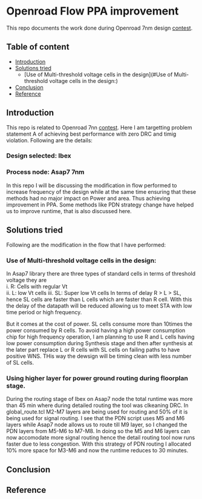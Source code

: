 # Openroad Flow PPA improvement
This repo documents the work done during Openroad 7nm design [contest](https://jenkins.openroad.tools/buildStatus/icon?job=OpenROAD-flow-scripts-Public%2Fpublic_tests_all%2Fmaster). 
## Table of content
- [Introduction](#introduction)
- [Solutions tried](#solutions-tried)
  - [Use of Multi-threshold voltage cells in the design](#Use of Multi-threshold voltage cells in the design:)
- [Conclusion](#conclusion)
- [Reference](#reference)
## Introduction
This repo is related to Openroad 7nn  [contest](https://jenkins.openroad.tools/buildStatus/icon?job=OpenROAD-flow-scripts-Public%2Fpublic_tests_all%2Fmaster). Here I am targetting problem statement A of achieving best performance with zero DRC and timig violation.
Following are the details:
### Design selected: Ibex
### Process node: Asap7 7nm

In this repo I will be discussing the modification in flow performed to increase frequency of the design while at the same time ensuring that these methods had no major impact on Power and area. Thus achieving improvement in PPA. Some methods like PDN strategy change have helped us to improve runtime, that is also discussed here. 

## Solutions tried
Following are the modification in the flow that I have performed:
### Use of Multi-threshold voltage cells in the design:
 In Asap7 library there are three types of standard cells in terms of threshold voltage they are  
 i. R: Cells with regular Vt  
 ii. L: low Vt cells
 iii. SL: Super low Vt cells
 In terms of delay R > L > SL, hence SL cells are faster than L cells which are faster than R cell. With this the delay of the datapath will be reduced allowing us to meet STA with low time period or high frequency. 

But it comes at the cost of power. SL cells consume more than 10times the power consumed by R cells. To avoid having a high power consumption chip for high frequency operation, I am planning to use R and L cells having low  power consumption during Synthesis stage and then after synthesis at the later part replace L or R cells with SL cells on failing paths to have positive WNS. THis way the dewsign will be timing clean with less number of SL cells.

### Using higher layer for power ground routing during floorplan stage. 
During the routing stage of Ibex on Asap7 node the total runtime was more than 45 min where during detailed routing the tool was clkeaning DRC. 
In global_route.tcl M2-M7 layers are being used for routing and 50% of it is being used for signal routing. 
I see that the PDN script uses M5 and M6 layers while Asap7 node allows us to route till M9 layer, so I changed the PDN layers from M5-M6 to M7-M8. In doing so the M5 and M6 layers can now accomodate more signal routing hence the detail routing tool now runs faster due to less congestion. 
With this strategy of PDN routing I allocated 10% more space for M3-M6 and now the runtime reduces to 30 minutes.

## Conclusion


## Reference


